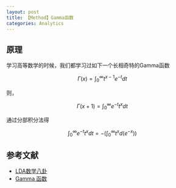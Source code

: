 ```yaml
---
layout: post
title: 【Method】Gamma函数
categories: Analytics
---
```


## 原理

学习高等数学的时候，我们都学习过如下一个长相奇特的Gamma函数

$$\Gamma (x) = \int_0^\infty t^{x-1} e^{-t} dt$$

则，

$$\Gamma (x+1) = \int_0^\infty e^{-t}t^x dt$$

通过分部积分法得

$$\int_0^\infty e^{-t}t^x dt = -(\int_0^\infty t^x d (e^{-x}))$$


## 参考文献

- [LDA数学八卦](http://www.flickering.cn/数学之美/2014/06/lda数学八卦lda-文本建模/)
- [Gamma 函数](https://blog.csdn.net/robinsonmhj/article/details/23730389)